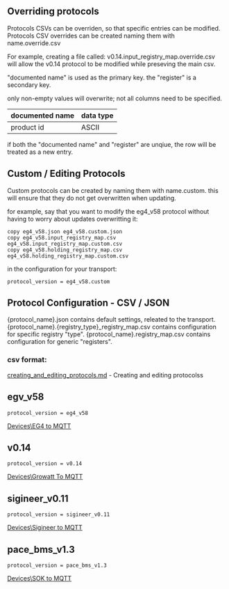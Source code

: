 ## Overriding protocols
Protocols CSVs can be overriden, so that specific entries can be modified. 
Protocols CSV overrides can be created naming them with name.override.csv

For example, creating a file called: v0.14.input_registry_map.override.csv
will allow the v0.14 protocol to be modified while preseving the main csv. 

"documented name" is used as the primary key. the "register" is a secondary key. 

only non-empty values will overwrite; not all columns need to be specified. 

| documented name  | data type |
| ------------- | ------------- |
| product id  | ASCII  |

if both the "documented name" and "register" are unqiue, the row will be treated as a new entry. 

## Custom / Editing Protocols
Custom protocols can be created by naming them with name.custom. this will ensure that they do not get overwritten when updating. 

for example, say that you want to modify the eg4_v58 protocol without having to worry about updates overwritting it: 

```
copy eg4_v58.json eg4_v58.custom.json
copy eg4_v58.input_registry_map.csv eg4_v58.input_registry_map.custom.csv
copy eg4_v58.holding_registry_map.csv eg4_v58.holding_registry_map.custom.csv
```

in the configuration for your transport:
```
protocol_version = eg4_v58.custom
```

## Protocol Configuration - CSV / JSON
{protocol_name}.json contains default settings, releated to the transport.
{protocol_name}.{registry_type}_registry_map.csv contains configuration for specific registry "type".
{protocol_name}.registry_map.csv contains configuration for generic "registers". 
 
### csv format:
[creating_and_editing_protocols.md](creating_and_editing_protocols.md) - Creating and editing protocolss

## egv_v58
```
protocol_version = eg4_v58
```
[Devices\EG4 to MQTT](https://github.com/HotNoob/PythonProtocolGateway/wiki/Devices%5CEG4-to-MQTT)

## v0.14
```
protocol_version = v0.14
```
[Devices\Growatt To MQTT](https://github.com/HotNoob/PythonProtocolGateway/wiki/Devices%5CGrowatt-To-MQTT)

## sigineer_v0.11

```
protocol_version = sigineer_v0.11
```
[Devices\Sigineer to MQTT](https://github.com/HotNoob/PythonProtocolGateway/wiki/Devices%5CSigineer-to-MQTT)

## pace_bms_v1.3
```
protocol_version = pace_bms_v1.3
```
[Devices\SOK to MQTT](https://github.com/HotNoob/PythonProtocolGateway/wiki/Devices%5CSOK-to-MQTT)
